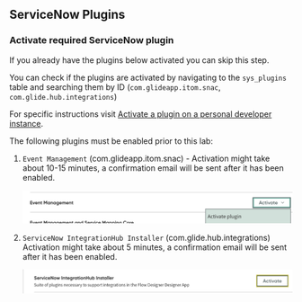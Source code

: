 ## ServiceNow Plugins

### Activate required ServiceNow plugin

If you already have the plugins below activated you can skip this step.

You can check if the plugins are activated by navigating to the `sys_plugins` table and searching them by ID (`com.glideapp.itom.snac`, `com.glide.hub.integrations`)

For specific instructions visit [Activate a plugin on a personal developer instance].

The following plugins must be enabled prior to this lab:

1. `Event Management` (com.glideapp.itom.snac) - Activation might take about 10-15 minutes, a confirmation email will be sent after it has been enabled.

    ![em-plugin](../../../assets/images/event-management-plugin.png)

1. `ServiceNow IntegrationHub Installer` (com.glide.hub.integrations) Activation might take about 5 minutes, a confirmation email will be sent after it has been enabled.

    ![ih-plugin](../../../assets/images/integration-hub-plugin.png)

[Activate a plugin on a personal developer instance]: https://docs.servicenow.com/bundle/paris-platform-administration/page/administer/plugins/task/activate-plugin-pdi.html
